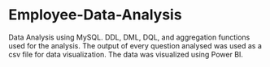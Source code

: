 # Employee-Data-Analysis
Data Analysis using MySQL.
DDL, DML, DQL, and aggregation functions used for the analysis.
The output of every question analysed was used as a csv file for data visualization.
The data was visualized using Power BI.

